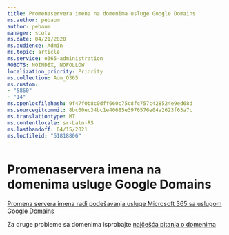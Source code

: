 ```yaml
---
title: Promenaservera imena na domenima usluge Google Domains
ms.author: pebaum
author: pebaum
manager: scotv
ms.date: 04/21/2020
ms.audience: Admin
ms.topic: article
ms.service: o365-administration
ROBOTS: NOINDEX, NOFOLLOW
localization_priority: Priority
ms.collection: Adm_O365
ms.custom:
- "5860"
- "14"
ms.openlocfilehash: 9f47f0b8c0dff660c75c8fc757c428524e9ed68d
ms.sourcegitcommit: 8bc60ec34bc1e40685e3976576e04a2623f63a7c
ms.translationtype: MT
ms.contentlocale: sr-Latn-RS
ms.lasthandoff: 04/15/2021
ms.locfileid: "51818806"
---
```

# <a name="change-nameservers-at-google-domains"></a>Promenaservera imena na domenima usluge Google Domains

[Promena servera imena radi podešavanja usluge Microsoft 365 sa uslugom Google Domains](https://docs.microsoft.com/microsoft-365/admin/dns/change-nameservers-at-google-domains?view=o365-worldwide)

Za druge probleme sa domenima isprobajte [najčešća pitanja o domenima](https://docs.microsoft.com/microsoft-365/admin/setup/domains-faq?view=o365-worldwide)
